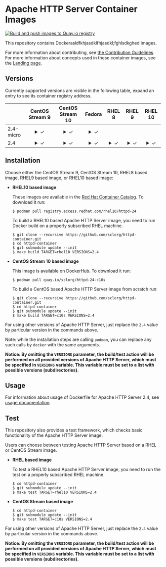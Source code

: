 Apache HTTP Server Container Images
===================================

[![Build and push images to Quay.io registry](https://github.com/sclorg/httpd-container/actions/workflows/build-and-push.yml/badge.svg)](https://github.com/sclorg/httpd-container/actions/workflows/build-and-push.yml)

This repository contains Dockerasldfkhjasdklfhjasdkl;fghlsdkghed images.

For more information about contributing, see
[the Contribution Guidelines](https://github.com/sclorg/welcome/blob/master/contribution.md).
For more information about concepts used in these container images, see the
[Landing page](https://github.com/sclorg/welcome).


Versions
--------
Currently supported versions are visible in the following table, expand an entry to see its container registry address.
<!--
Table start
-->
||CentOS Stream 9|CentOS Stream 10|Fedora|RHEL 8|RHEL 9|RHEL 10|
|:--|:--:|:--:|:--:|:--:|:--:|:--:|
|2.4-micro|<details><summary>✓</summary>`quay.io/sclorg/httpd-24-micro-c9s`</details>|<details><summary>✓</summary>`quay.io/sclorg/httpd-24-micro-c10s`</details>|<details><summary>✓</summary>`quay.io/fedora/httpd-24-micro`</details>||||
|2.4|<details><summary>✓</summary>`quay.io/sclorg/httpd-24-c9s`</details>|<details><summary>✓</summary>`quay.io/sclorg/httpd-24-c10s`</details>|<details><summary>✓</summary>`quay.io/fedora/httpd-24`</details>|<details><summary>✓</summary>`registry.redhat.io/rhel8/httpd-24`</details>|<details><summary>✓</summary>`registry.redhat.io/rhel9/httpd-24`</details>|<details><summary>✓</summary>`registry.redhat.io/rhel10/httpd-24`</details>|
<!--
Table end
-->


Installation
------------
Choose either the CentOS Stream 9, CentOS Stream 10, RHEL8 based image, RHEL9 based image, or RHEL10 based image:

*  **RHEL10 based image**

    These images are available in the [Red Hat Container Catalog](https://catalog.redhat.com/en/search?searchType=containers).
    To download it run:

    ```
    $ podman pull registry.access.redhat.com/rhel10/httpd-24
    ```

    To build a RHEL10 based Apache HTTP Server image, you need to run Docker build on a properly
    subscribed RHEL machine.

    ```
    $ git clone --recursive https://github.com/sclorg/httpd-container.git
    $ cd httpd-container
    $ git submodule update --init
    $ make build TARGET=rhel10 VERSIONS=2.4
    ```

*  **CentOS Stream 10 based image**

    This image is available on DockerHub. To download it run:

    ```
    $ podman pull quay.io/sclorg/httpd-24-c10s
    ```

    To build a CentOS based Apache HTTP Server image from scratch run:

    ```
    $ git clone --recursive https://github.com/sclorg/httpd-container.git
    $ cd httpd-container
    $ git submodule update --init
    $ make build TARGET=c10s VERSIONS=2.4
    ```

For using other versions of Apache HTTP Server, just replace the `2.4` value by particular version
in the commands above.

Note: while the installation steps are calling `podman`, you can replace any such calls by `docker` with the same arguments.

**Notice: By omitting the `VERSIONS` parameter, the build/test action will be performed
on all provided versions of Apache HTTP Server, which must be specified in  `VERSIONS` variable.
This variable must be set to a list with possible versions (subdirectories).**


Usage
-----

For information about usage of Dockerfile for Apache HTTP Server 2.4,
see [usage documentation](2.4).


Test
----

This repository also provides a test framework, which checks basic functionality
of the Apache HTTP Server image.

Users can choose between testing Apache HTTP Server based on a RHEL or CentOS Stream image.

*  **RHEL based image**

    To test a RHEL10 based Apache HTTP Server image, you need to run the test on a properly
    subscribed RHEL machine.

    ```
    $ cd httpd-container
    $ git submodule update --init
    $ make test TARGET=rhel10 VERSIONS=2.4
    ```

*  **CentOS Stream based image**

    ```
    $ cd httpd-container
    $ git submodule update --init
    $ make test TARGET=c10s VERSIONS=2.4
    ```

For using other versions of Apache HTTP Server, just replace the `2.4` value by particular version
in the commands above.

**Notice: By omitting the `VERSIONS` parameter, the build/test action will be performed
on all provided versions of Apache HTTP Server, which must be specified in  `VERSIONS` variable.
This variable must be set to a list with possible versions (subdirectories).**


